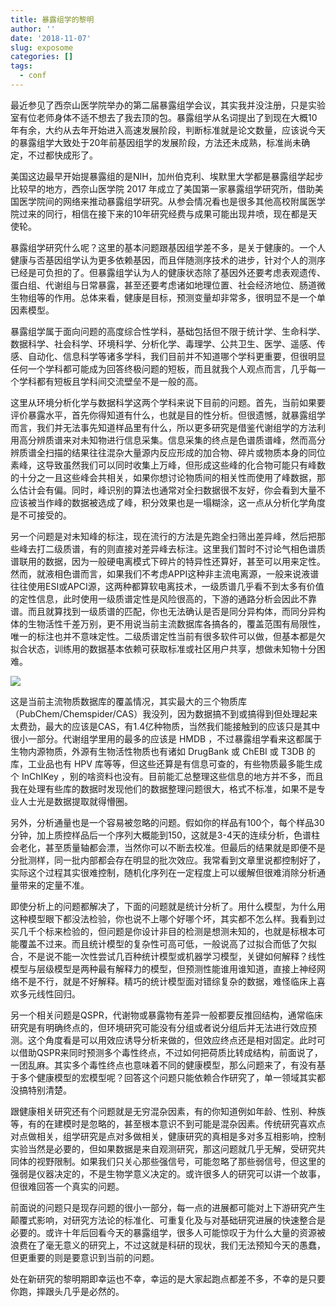 ```yaml
---
title: 暴露组学的黎明
author: ''
date: '2018-11-07'
slug: exposome
categories: []
tags:
  - conf
---
```


最近参见了西奈山医学院举办的第二届暴露组学会议，其实我并没注册，只是实验室有位老师身体不适不想去了我去顶的包。暴露组学从名词提出了到现在大概10年有余，大约从去年开始进入高速发展阶段，判断标准就是论文数量，应该说今天的暴露组学大致处于20年前基因组学的发展阶段，方法还未成熟，标准尚未确定，不过都快成形了。

美国这边最早开始提暴露组的是NIH，加州伯克利、埃默里大学都是暴露组学起步比较早的地方，西奈山医学院 2017 年成立了美国第一家暴露组学研究所，借助美国医学院间的网络来推动暴露组学研究。从参会情况看也是很多其他高校附属医学院过来的同行，相信在接下来的10年研究经费与成果可能出现井喷，现在都是天使轮。

暴露组学研究什么呢？这里的基本问题跟基因组学差不多，是关于健康的。一个人健康与否基因组学认为更多依赖基因，而且伴随测序技术的进步，针对个人的测序已经是可负担的了。但暴露组学认为人的健康状态除了基因外还要考虑表观遗传、蛋白组、代谢组与日常暴露，甚至还要考虑诸如地理位置、社会经济地位、肠道微生物组等的作用。总体来看，健康是目标，预测变量却非常多，很明显不是一个单因素模型。

暴露组学属于面向问题的高度综合性学科，基础包括但不限于统计学、生命科学、数据科学、社会科学、环境科学、分析化学、毒理学、公共卫生、医学、遥感、传感、自动化、信息科学等诸多学科，我们目前并不知道哪个学科更重要，但很明显任何一个学科都可能成为回答终极问题的短板，而且就我个人观点而言，几乎每一个学科都有短板且学科间交流壁垒不是一般的高。

这里从环境分析化学与数据科学这两个学科来说下目前的问题。首先，当前如果要评价暴露水平，首先你得知道有什么，也就是目的性分析。但很遗憾，就暴露组学而言，我们并无法事先知道样品里有什么，所以更多研究是借鉴代谢组学的方法利用高分辨质谱来对未知物进行信息采集。信息采集的终点是色谱质谱峰，然而高分辨质谱全扫描的结果往往混杂大量源内反应形成的加合物、碎片或物质本身的同位素峰，这导致虽然我们可以同时收集上万峰，但形成这些峰的化合物可能只有峰数的十分之一且这些峰会共相关，如果你想讨论物质间的相关性而使用了峰数据，那么估计会有偏。同时，峰识别的算法也通常对全扫数据很不友好，你会看到大量不应该被当作峰的数据被选成了峰，积分效果也是一塌糊涂，这一点从分析化学角度是不可接受的。

另一个问题是对未知峰的标注，现在流行的方法是先跑全扫筛出差异峰，然后把那些峰去打二级质谱，有的则直接对差异峰去标注。这里我们暂时不讨论气相色谱质谱联用的数据，因为一般硬电离模式下碎片的特异性还算好，甚至可以用来定性。然而，就液相色谱而言，如果我们不考虑APPI这种非主流电离源，一般来说液谱往往使用ESI或APCI源，这两种都算软电离技术，一级质谱几乎看不到太多有价值的定性信息，此时使用一级质谱定性是风险很高的，下游的通路分析会因此不靠谱。而且就算找到一级质谱的匹配，你也无法确认是否是同分异构体，而同分异构体的生物活性千差万别，更不用说当前主流数据库各搞各的，覆盖范围有局限性，唯一的标注也并不意味定性。二级质谱定性当前有很多软件可以做，但基本都是欠拟合状态，训练用的数据基本依赖可获取标准或社区用户共享，想做未知物十分困难。

![](https://yufree.cn/images/htfdrd.png)

这是当前主流物质数据库的覆盖情况，其实最大的三个物质库（PubChem/Chemspider/CAS）我没列，因为数据搞不到或搞得到但处理起来太费劲，最大的应该是CAS，有1.4亿种物质，当然我们能接触到的应该只是其中很小一部分。代谢组学里用的最多的应该是 HMDB ，不过暴露组学看来这都属于生物内源物质，外源有生物活性物质也有诸如 DrugBank 或 ChEBI 或 T3DB 的库，工业品也有 HPV 库等等，但这些还算是有信息可查的，有些物质最多能生成个 InChIKey ，别的啥资料也没有。目前能汇总整理这些信息的地方并不多，而且我在处理有些库的数据时发现他们的数据整理问题很大，格式不标准，如果不是专业人士光是数据提取就得懵圈。

另外，分析通量也是一个容易被忽略的问题。假如你的样品有100个，每个样品30分钟，加上质控样品后一个序列大概能到150，这就是3-4天的连续分析，色谱柱会老化，甚至质量轴都会漂，当然你可以不断去校准。但最后的结果就是即便不是分批测样，同一批内部都会存在明显的批次效应。我常看到文章里说都控制好了，实际这个过程其实很难控制，随机化序列在一定程度上可以缓解但很难消除分析通量带来的定量不准。

即使分析上的问题都解决了，下面的问题就是统计分析了。用什么模型，为什么用这种模型眼下都没法检验，你也说不上哪个好哪个坏，其实都不怎么样。我看到过买几千个标来检验的，但问题是你设计非目的检测是想测未知的，也就是标根本可能覆盖不过来。而且统计模型的复杂性可高可低，一般说高了过拟合而低了欠拟合，不是说不能一次性尝试几百种统计模型或机器学习模型，关键如何解释？线性模型与层级模型是两种最有解释力的模型，但预测性能谁用谁知道，直接上神经网络不是不行，就是不好解释。精巧的统计模型面对错综复杂的数据，难怪临床上喜欢多元线性回归。

另一个相关问题是QSPR，代谢物或暴露物有差异一般都要反推回结构，通常临床研究是有明确终点的，但环境研究可能没有分组或者说分组后并无法进行效应预测。这个角度看是可以用效应诱导分析来做的，但效应终点还是相对固定。此时可以借助QSPR来同时预测多个毒性终点，不过如何把荷质比转成结构，前面说了，一团乱麻。其实多个毒性终点也意味着不同的健康模型，那么问题来了，有没有基于多个健康模型的宏模型呢？回答这个问题只能依赖合作研究了，单一领域其实都没搞特别清楚。

跟健康相关研究还有个问题就是无穷混杂因素，有的你知道例如年龄、性别、种族等，有的在建模时是忽略的，甚至根本意识不到可能是混杂因素。传统研究喜欢点对点做相关，组学研究是点对多做相关，健康研究的真相是多对多互相影响，控制实验当然是必要的，但如果数据是来自观测研究，那这问题就几乎无解，受研究共同体的视野限制。如果我们只关心那些强信号，可能忽略了那些弱信号，但这里的强弱是仪器决定的，不是生物学意义决定的。或许很多人的研究可以讲一个故事，但很难回答一个真实的问题。

前面说的问题只是现存问题的很小一部分，每一点的进展都可能对上下游研究产生颠覆式影响，对研究方法论的标准化、可重复化及与对基础研究进展的快速整合是必要的。或许十年后回看今天的暴露组学，很多人可能惊叹于为什么大量的资源被浪费在了毫无意义的研究上，不过这就是科研的现状，我们无法预知今天的愚蠢，但更重要的则是要意识到当前的问题。

处在新研究的黎明期即幸运也不幸，幸运的是大家起跑点都差不多，不幸的是只要你跑，摔跟头几乎是必然的。
